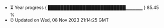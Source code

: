 - ⏳ Year progress { █████████████████████████▁▁▁▁▁ } 85.45 %
- ⏰ Updated on Wed, 08 Nov 2023 21:14:25 GMT

